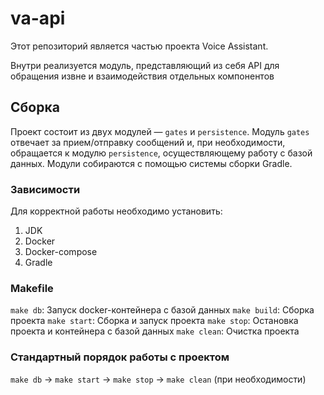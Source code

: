 # va-api

Этот репозиторий является частью проекта Voice Assistant. 

Внутри реализуется модуль, представляющий из себя API для обращения извне и взаимодействия отдельных компонентов

## Сборка

Проект состоит из двух модулей — `gates` и `persistence`. Модуль `gates` отвечает за прием/отправку сообщений и, при необходимости, обращается к модулю `persistence`, осуществляющему работу с базой данных. Модули собираются с помощью системы сборки Gradle.

### Зависимости

Для корректной работы необходимо установить:
1. JDK
2. Docker
3. Docker-compose
4. Gradle

### Makefile

`make db`: Запуск docker-контейнера с базой данных
`make build`: Сборка проекта
`make start`: Сборка и запуск проекта
`make stop`: Остановка проекта и контейнера с базой данных
`make clean`: Очистка проекта

### Стандартный порядок работы с проектом

`make db` -> `make start` -> `make stop` -> `make clean` (при необходимости)
